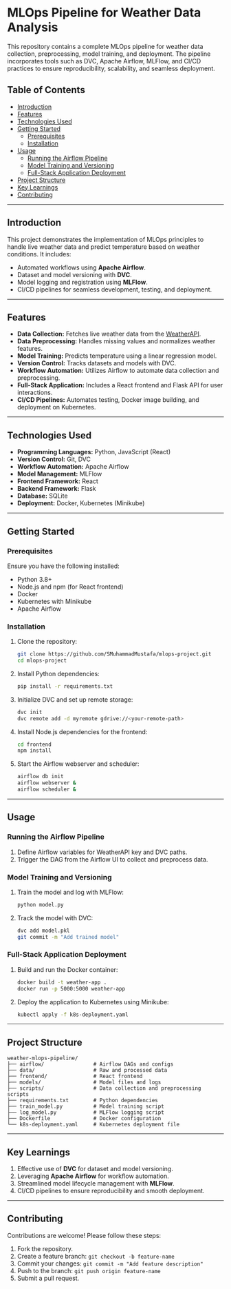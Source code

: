 # MLOps Pipeline for Weather Data Analysis

This repository contains a complete MLOps pipeline for weather data collection, preprocessing, model training, and deployment. The pipeline incorporates tools such as DVC, Apache Airflow, MLFlow, and CI/CD practices to ensure reproducibility, scalability, and seamless deployment.

## **Table of Contents**

- [Introduction](#introduction)
- [Features](#features)
- [Technologies Used](#technologies-used)
- [Getting Started](#getting-started)
  - [Prerequisites](#prerequisites)
  - [Installation](#installation)
- [Usage](#usage)
  - [Running the Airflow Pipeline](#running-the-airflow-pipeline)
  - [Model Training and Versioning](#model-training-and-versioning)
  - [Full-Stack Application Deployment](#full-stack-application-deployment)
- [Project Structure](#project-structure)
- [Key Learnings](#key-learnings)
- [Contributing](#contributing)

---

## **Introduction**

This project demonstrates the implementation of MLOps principles to handle live weather data and predict temperature based on weather conditions. It includes:

- Automated workflows using **Apache Airflow**.
- Dataset and model versioning with **DVC**.
- Model logging and registration using **MLFlow**.
- CI/CD pipelines for seamless development, testing, and deployment.

---

## **Features**

- **Data Collection:** Fetches live weather data from the [WeatherAPI](https://www.weatherapi.com/).
- **Data Preprocessing:** Handles missing values and normalizes weather features.
- **Model Training:** Predicts temperature using a linear regression model.
- **Version Control:** Tracks datasets and models with DVC.
- **Workflow Automation:** Utilizes Airflow to automate data collection and preprocessing.
- **Full-Stack Application:** Includes a React frontend and Flask API for user interactions.
- **CI/CD Pipelines:** Automates testing, Docker image building, and deployment on Kubernetes.

---

## **Technologies Used**

- **Programming Languages:** Python, JavaScript (React)
- **Version Control:** Git, DVC
- **Workflow Automation:** Apache Airflow
- **Model Management:** MLFlow
- **Frontend Framework:** React
- **Backend Framework:** Flask
- **Database:** SQLite
- **Deployment:** Docker, Kubernetes (Minikube)

---

## **Getting Started**

### **Prerequisites**

Ensure you have the following installed:

- Python 3.8+
- Node.js and npm (for React frontend)
- Docker
- Kubernetes with Minikube
- Apache Airflow

### **Installation**

1. Clone the repository:
   ```bash
   git clone https://github.com/SMuhammadMustafa/mlops-project.git
   cd mlops-project
   ```

2. Install Python dependencies:
   ```bash
   pip install -r requirements.txt
   ```

3. Initialize DVC and set up remote storage:
   ```bash
   dvc init
   dvc remote add -d myremote gdrive://<your-remote-path>
   ```

4. Install Node.js dependencies for the frontend:
   ```bash
   cd frontend
   npm install
   ```

5. Start the Airflow webserver and scheduler:
   ```bash
   airflow db init
   airflow webserver &
   airflow scheduler &
   ```

---

## **Usage**

### **Running the Airflow Pipeline**

1. Define Airflow variables for WeatherAPI key and DVC paths.
2. Trigger the DAG from the Airflow UI to collect and preprocess data.

### **Model Training and Versioning**

1. Train the model and log with MLFlow:
   ```bash
   python model.py
   ```

2. Track the model with DVC:
   ```bash
   dvc add model.pkl
   git commit -m "Add trained model"
   ```

### **Full-Stack Application Deployment**

1. Build and run the Docker container:
   ```bash
   docker build -t weather-app .
   docker run -p 5000:5000 weather-app
   ```

2. Deploy the application to Kubernetes using Minikube:
   ```bash
   kubectl apply -f k8s-deployment.yaml
   ```

---

## **Project Structure**

```
weather-mlops-pipeline/
├── airflow/                # Airflow DAGs and configs
├── data/                   # Raw and processed data
├── frontend/               # React frontend
├── models/                 # Model files and logs
├── scripts/                # Data collection and preprocessing scripts
├── requirements.txt        # Python dependencies
├── train_model.py          # Model training script
├── log_model.py            # MLFlow logging script
├── Dockerfile              # Docker configuration
└── k8s-deployment.yaml     # Kubernetes deployment file
```

---

## **Key Learnings**

1. Effective use of **DVC** for dataset and model versioning.
2. Leveraging **Apache Airflow** for workflow automation.
3. Streamlined model lifecycle management with **MLFlow**.
4. CI/CD pipelines to ensure reproducibility and smooth deployment.

---

## **Contributing**

Contributions are welcome! Please follow these steps:

1. Fork the repository.
2. Create a feature branch: `git checkout -b feature-name`
3. Commit your changes: `git commit -m "Add feature description"`
4. Push to the branch: `git push origin feature-name`
5. Submit a pull request.
